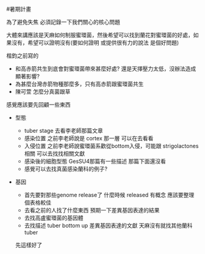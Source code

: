 #暑期計畫

為了避免失焦 必須記錄一下我們關心的核心問題

大體來講應該是天麻如何制服蜜環菌，然後希望可以找到蘭花對蜜環菌的好處，如果沒有，希望可以證明沒有(要如何證明 或提供很有力的說法 是個好問題)

楷鈞之前寫的
- 和高赤箭共生到底會對蜜環菌帶來甚麼好處? 還是天擇壓力太低，沒辦法造成顯著影響?
- 為甚麼台灣赤箭物種那麼多，只有高赤箭跟蜜環菌共生
- 陳可萱 怎麼分真菌跟草

感覺應該要先回顧一些東西
- 型態
	- tuber stage 去看李老師那篇文章
	- 感染位置 之前李老師說是 cortex 那一層 可以在去看看
	- 入侵位置 之前李老師說蜜環菌系歡從bottom入侵，可能跟 strigolactones 相關 可以去找找相關文獻
	- 感染後的細胞型態 GesSU4那篇有一些描述 那篇下面還沒看
	- 感覺可以去找真菌感染蘭科的例子?
- 基因
	- 首先要對那些genome release了 什麼時候 released 有概念 應該要整理個表格較佳
	- 去看之前的人找了什麼東西 預期一下差異基因表達的結果
	- 去找高盧蜜環菌的基因體
	- 去找描述 tuber bottom up 差異基因表達的文獻 天麻沒有就找其他蘭科 tuber
	
	先這樣好了